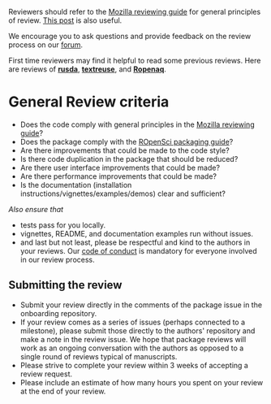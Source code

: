 Reviewers should refer to the [Mozilla reviewing guide](https://mozillascience.github.io/codeReview/review.html) for general principles of review.  [This post](https://github.com/thoughtbot/guides/tree/master/code-review) is also useful.

We encourage you to ask questions and provide feedback on the review process on our [forum](https://discuss.ropensci.org). 

First time reviewers may find it helpful to read some previous reviews.  Here are reviews of [**rusda**](https://github.com/ropensci/onboarding/issues/18), [**textreuse**](https://github.com/ropensci/onboarding/issues/20), and [**Ropenaq**](https://github.com/ropensci/onboarding/issues/24).

# General Review criteria

-   Does the code comply with general principles in the [Mozilla reviewing guide](https://mozillascience.github.io/codeReview/review.html)?
- Does the package comply with the [ROpenSci packaging guide](https://github.com/ropensci/packaging_guide)?
- Are there improvements that could be made to the code style?
- Is there code duplication in the package that should be reduced?
- Are there user interface improvements that could be made?
- Are there performance improvements that could be made?
- Is the documentation (installation instructions/vignettes/examples/demos) clear and sufficient?

_Also ensure that_  
-  tests pass for you locally.
-  vignettes, README, and documentation examples run without issues.
-  and last but not least, please be respectful and kind to the authors
   in your reviews. Our [code of conduct](policies.md#code-of-conduct) is
   mandatory for everyone involved in our review process.

## Submitting the review

- Submit your review directly in the comments of the package issue in the onboarding repository.
- If your review comes as a series of issues (perhaps connected to a milestone), please submit those directly to the authors' repository and make a note in the review issue. We hope that package reviews will work as an ongoing conversation with the authors as opposed to a single round of reviews typical of manuscripts.
- Please strive to complete your review within 3 weeks of accepting a review request.
- Please include an estimate of how many hours you spent on your review at the end of your review.
